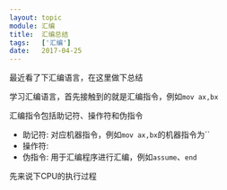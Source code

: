 ```yaml
---
layout: topic
module: 汇编
title:  汇编总结
tags:   ['汇编']
date:   2017-04-25
---
```


最近看了下汇编语言，在这里做下总结

学习汇编语言，首先接触到的就是汇编指令，例如`mov ax,bx`

汇编指令包括助记符、操作符和伪指令

* 助记符: 对应机器指令，例如`mov ax,bx`的机器指令为``
* 操作符:
* 伪指令: 用于汇编程序进行汇编，例如`assume`、`end`

先来说下CPU的执行过程
